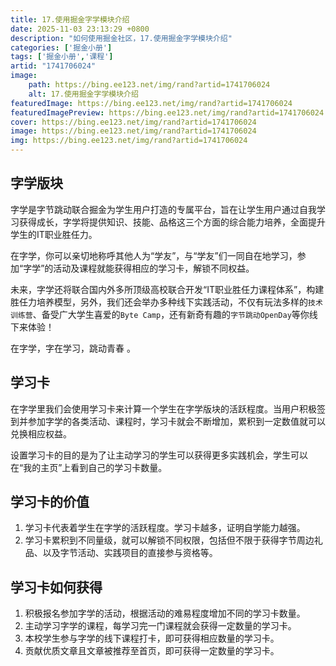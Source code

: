 ```yaml
---
title: 17.使用掘金字学模块介绍
date: 2025-11-03 23:13:29 +0800
description: "如何使用掘金社区，17.使用掘金字学模块介绍"
categories: ['掘金小册']
tags: ['掘金小册','课程']
artid: "1741706024"
image:
    path: https://bing.ee123.net/img/rand?artid=1741706024
    alt: 17.使用掘金字学模块介绍
featuredImage: https://bing.ee123.net/img/rand?artid=1741706024
featuredImagePreview: https://bing.ee123.net/img/rand?artid=1741706024
cover: https://bing.ee123.net/img/rand?artid=1741706024
image: https://bing.ee123.net/img/rand?artid=1741706024
img: https://bing.ee123.net/img/rand?artid=1741706024
---
```




## 字学版块
字学是字节跳动联合掘金为学生用户打造的专属平台，旨在让学生用户通过自我学习获得成长，字学将提供知识、技能、品格这三个方面的综合能力培养，全面提升学生的IT职业胜任力。

在字学，你可以亲切地称呼其他人为“学友”，与“学友”们一同自在地学习，参加“字学”的活动及课程就能获得相应的学习卡，解锁不同权益。

未来，字学还将联合国内外多所顶级高校联合开发“IT职业胜任力课程体系”，构建胜任力培养模型，另外，我们还会举办多种线下实践活动，不仅有玩法多样的`技术训练营`、备受广大学生喜爱的`Byte Camp`，还有新奇有趣的`字节跳动OpenDay`等你线下来体验！

在字学，字在学习，跳动青春 。

## 学习卡
在字学里我们会使用学习卡来计算一个学生在字学版块的活跃程度。当用户积极签到并参加字学的各类活动、课程时，学习卡就会不断增加，累积到一定数值就可以兑换相应权益。

设置学习卡的目的是为了让主动学习的学生可以获得更多实践机会，学生可以在“我的主页”上看到自己的学习卡数量。

## 学习卡的价值
1. 学习卡代表着学生在字学的活跃程度。学习卡越多，证明自学能力越强。
2. 学习卡累积到不同量级，就可以解锁不同权限，包括但不限于获得字节周边礼品、以及字节活动、实践项目的直接参与资格等。

## 学习卡如何获得
1. 积极报名参加字学的活动，根据活动的难易程度增加不同的学习卡数量。
2. 主动学习字学的课程，每学习完一门课程就会获得一定数量的学习卡。
3. 本校学生参与字学的线下课程打卡，即可获得相应数量的学习卡。
4. 贡献优质文章且文章被推荐至首页，即可获得一定数量的学习卡。